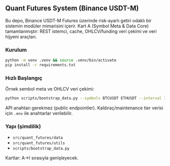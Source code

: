 ## Quant Futures System (Binance USDT-M)

Bu depo, Binance USDT-M Futures üzerinde risk-ayarlı getiri odaklı bir sistemin modüler mimarisini içerir. Kart A (Symbol Meta & Data Core) tamamlanmıştır: REST istemci, cache, OHLCV/funding veri çekimi ve veri hijyeni araçları.

### Kurulum

```bash
python -m venv .venv && source .venv/bin/activate
pip install -r requirements.txt
```

### Hızlı Başlangıç

Örnek sembol meta ve OHLCV veri çekimi:

```bash
python scripts/bootstrap_data.py --symbols BTCUSDT ETHUSDT --interval 15m --days 7
```

API anahtarı gerekmez (public endpointler). Kaldıraç/maintenance tier verisi için `.env` ile anahtarlar verilebilir.

### Yapı (şimdilik)
- `src/quant_futures/data`
- `src/quant_futures/utils`
- `scripts/bootstrap_data.py`

Kartlar: A→I sırasıyla genişleyecek.
